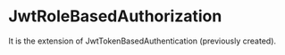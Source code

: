 # JwtRoleBasedAuthorization
It is the extension of JwtTokenBasedAuthentication (previously created).

